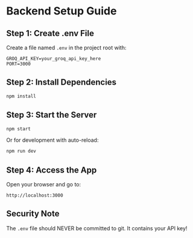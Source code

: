 # Backend Setup Guide

## Step 1: Create .env File

Create a file named `.env` in the project root with:

```
GROQ_API_KEY=your_groq_api_key_here
PORT=3000
```

## Step 2: Install Dependencies

```bash
npm install
```

## Step 3: Start the Server

```bash
npm start
```

Or for development with auto-reload:

```bash
npm run dev
```

## Step 4: Access the App

Open your browser and go to:

```
http://localhost:3000
```

## Security Note

The `.env` file should NEVER be committed to git. It contains your API key!
